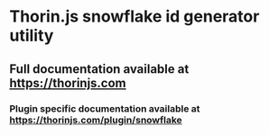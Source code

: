 # Thorin.js snowflake id generator utility
## Full documentation available at https://thorinjs.com

### Plugin specific documentation available at https://thorinjs.com/plugin/snowflake
